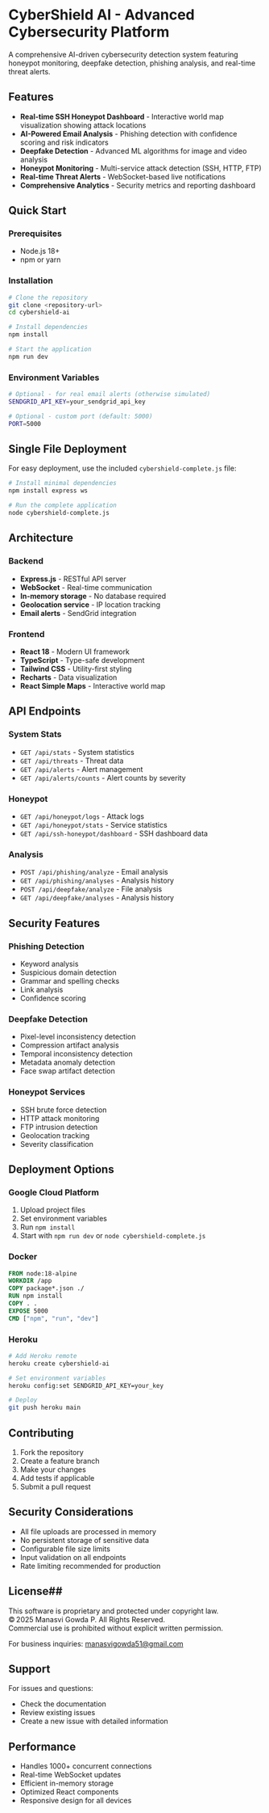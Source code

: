 # CyberShield AI - Advanced Cybersecurity Platform

A comprehensive AI-driven cybersecurity detection system featuring honeypot monitoring, deepfake detection, phishing analysis, and real-time threat alerts.

## Features

- **Real-time SSH Honeypot Dashboard** - Interactive world map visualization showing attack locations
- **AI-Powered Email Analysis** - Phishing detection with confidence scoring and risk indicators
- **Deepfake Detection** - Advanced ML algorithms for image and video analysis
- **Honeypot Monitoring** - Multi-service attack detection (SSH, HTTP, FTP)
- **Real-time Threat Alerts** - WebSocket-based live notifications
- **Comprehensive Analytics** - Security metrics and reporting dashboard

## Quick Start

### Prerequisites
- Node.js 18+ 
- npm or yarn

### Installation
```bash
# Clone the repository
git clone <repository-url>
cd cybershield-ai

# Install dependencies
npm install

# Start the application
npm run dev
```

### Environment Variables
```bash
# Optional - for real email alerts (otherwise simulated)
SENDGRID_API_KEY=your_sendgrid_api_key

# Optional - custom port (default: 5000)
PORT=5000
```

## Single File Deployment

For easy deployment, use the included `cybershield-complete.js` file:

```bash
# Install minimal dependencies
npm install express ws

# Run the complete application
node cybershield-complete.js
```

## Architecture

### Backend
- **Express.js** - RESTful API server
- **WebSocket** - Real-time communication
- **In-memory storage** - No database required
- **Geolocation service** - IP location tracking
- **Email alerts** - SendGrid integration

### Frontend
- **React 18** - Modern UI framework
- **TypeScript** - Type-safe development
- **Tailwind CSS** - Utility-first styling
- **Recharts** - Data visualization
- **React Simple Maps** - Interactive world map

## API Endpoints

### System Stats
- `GET /api/stats` - System statistics
- `GET /api/threats` - Threat data
- `GET /api/alerts` - Alert management
- `GET /api/alerts/counts` - Alert counts by severity

### Honeypot
- `GET /api/honeypot/logs` - Attack logs
- `GET /api/honeypot/stats` - Service statistics
- `GET /api/ssh-honeypot/dashboard` - SSH dashboard data

### Analysis
- `POST /api/phishing/analyze` - Email analysis
- `GET /api/phishing/analyses` - Analysis history
- `POST /api/deepfake/analyze` - File analysis
- `GET /api/deepfake/analyses` - Analysis history

## Security Features

### Phishing Detection
- Keyword analysis
- Suspicious domain detection
- Grammar and spelling checks
- Link analysis
- Confidence scoring

### Deepfake Detection
- Pixel-level inconsistency detection
- Compression artifact analysis
- Temporal inconsistency detection
- Metadata anomaly detection
- Face swap artifact detection

### Honeypot Services
- SSH brute force detection
- HTTP attack monitoring
- FTP intrusion detection
- Geolocation tracking
- Severity classification

## Deployment Options

### Google Cloud Platform
1. Upload project files
2. Set environment variables
3. Run `npm install`
4. Start with `npm run dev` or `node cybershield-complete.js`

### Docker
```dockerfile
FROM node:18-alpine
WORKDIR /app
COPY package*.json ./
RUN npm install
COPY . .
EXPOSE 5000
CMD ["npm", "run", "dev"]
```

### Heroku
```bash
# Add Heroku remote
heroku create cybershield-ai

# Set environment variables
heroku config:set SENDGRID_API_KEY=your_key

# Deploy
git push heroku main
```

## Contributing

1. Fork the repository
2. Create a feature branch
3. Make your changes
4. Add tests if applicable
5. Submit a pull request

## Security Considerations

- All file uploads are processed in memory
- No persistent storage of sensitive data
- Configurable file size limits
- Input validation on all endpoints
- Rate limiting recommended for production

## License## 

This software is proprietary and protected under copyright law.  
© 2025 Manasvi Gowda P. All Rights Reserved.  
Commercial use is prohibited without explicit written permission.

For business inquiries: manasvigowda51@gmail.com




## Support

For issues and questions:
- Check the documentation
- Review existing issues
- Create a new issue with detailed information

## Performance

- Handles 1000+ concurrent connections
- Real-time WebSocket updates
- Efficient in-memory storage
- Optimized React components
- Responsive design for all devices